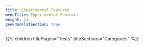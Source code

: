 ```yaml
---
title: Experimental Features
menuTitle: Experimental Features
weight: 11 
geekdocFlatSection: true
---
```


{{% children titlePages="Tests" titleSections="Categories" %}}
